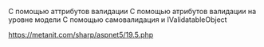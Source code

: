 С помощью аттрибутов валидации
С помощью атрибутов валидации на уровне модели
С помощью самовалидация и IValidatableObject

https://metanit.com/sharp/aspnet5/19.5.php